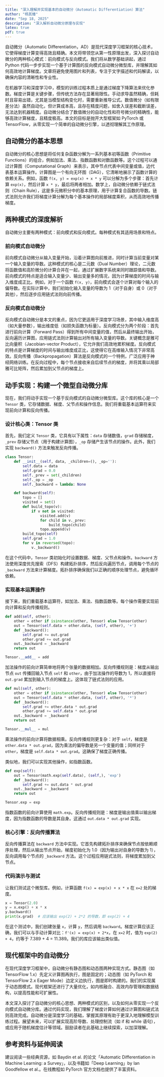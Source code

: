 ```yaml
---
title: "深入理解并实现基本的自动微分（Automatic Differentiation）算法"
author: "杨其臻"
date: "Sep 18, 2025"
description: "深入解析自动微分原理与实现"
latex: true
pdf: true
---
```


自动微分（Automatic Differentiation，AD）是现代深度学习框架的核心技术，它使得梯度计算变得高效且精确。本文将带领您从第一性原理出发，深入探讨自动微分的两种核心模式：前向模式与反向模式。我们将从数学基础讲起，通过 Python 代码一步步实现一个基于计算图的反向模式自动微分微型库，并理解其如何高效地计算梯度。文章将避免使用图片和列表，专注于文字描述和代码解读，以确保内容的清晰性和专业性。


在机器学习和深度学习中，模型的训练过程本质上是通过梯度下降算法来优化参数。梯度计算是关键步骤，但传统方法存在显著局限性。手动求导虽然精确，但耗时且容易出错，尤其是当模型结构变化时，需要重新推导公式。数值微分（如有限差分法）虽然自动化，但计算成本高，且存在精度问题，如舍入误差和截断误差，无法达到机器精度。自动微分结合了数值微分的自动化性和符号微分的精确性，能够高效计算梯度，且精度极高。本文的目标是抛开大型框架如 PyTorch 或 TensorFlow，从零实现一个简单的自动微分引擎，以透彻理解其工作原理。

## 自动微分的基本思想

自动微分的核心思想是将任何复杂函数分解为一系列基本初等函数（Primitive Functions）的组合，例如加法、乘法、指数函数和对数函数等。这个过程可以通过计算图（Computational Graph）来表示，其中节点代表中间变量或值，边代表基本运算操作。计算图是一个有向无环图（DAG），它清晰地展示了函数计算的依赖关系。例如，函数 `f(x, y) = exp(x) + x * y` 可以分解为多个步骤：首先计算 `exp(x)`，然后计算 `x * y`，最后将两者相加。数学上，自动微分依赖于链式法则（Chain Rule），这是多元微积分中的基本原理，用于计算复合函数的导数。链式法则允许我们将梯度计算分解为每个基本操作的局部梯度乘积，从而高效地传播梯度。

## 两种模式的深度解析

自动微分主要有两种模式：前向模式和反向模式。每种模式有其适用场景和特点。

### 前向模式自动微分

前向模式自动微分从输入变量开始，沿着计算图向前推进，同时计算当前变量对某一个输入变量的导数。这种模式的核心是二元数（Dual Number）理论，二元数将函数值和高阶微分的计算合并在一起，通过扩展数字系统来同时跟踪值和导数。前向模式的特点是适合输入变量少、输出变量多的情况，因为计算梯度的时间与输入维度成正比。例如，对于一个函数 `f(x, y)`，前向模式会逐个计算对每个输入的偏导数。在实际计算中，我们初始化输入变量的导数为 1（对于自身）或 0（对于其他），然后逐步应用链式法则向前传播。

### 反向模式自动微分

反向模式自动微分是本文的重点，因为它更适用于深度学习场景，其中输入维度高（如大量参数），输出维度低（如损失函数为标量）。反向模式分为两个阶段：首先进行前向计算（Forward Pass）得到所有中间变量的值，然后从最终输出开始，反向遍历计算图，应用链式法则计算输出对所有输入变量的导数。关键概念是雅可比向量积（Jacobian-vector Product），它允许我们高效地累积梯度。反向模式的特点是计算梯度的时间与输出维度成正比，这使得它在高维输入情况下非常高效。反向传播（Backpropagation）算法是反向模式的一个特例，广泛应用于神经网络训练。在反向过程中，每个节点接收来自后续节点的梯度，并将其乘以局部雅可比矩阵，然后累加到父节点的梯度上。

## 动手实现：构建一个微型自动微分库

现在，我们将动手实现一个基于反向模式的自动微分微型库。这个库的核心是一个 `Tensor` 类，它存储数据、梯度、父节点和操作信息。我们将重载基本运算符来实现前向计算和反向传播。

### 设计核心类：Tensor 类

首先，我们定义 `Tensor` 类，它具有以下属性：`data` 存储数值，`grad` 存储梯度，`_prev` 存储父节点（用于构建计算图），`_op` 存储产生该节点的操作。此外，我们实现 `backward()` 方法来触发反向传播。

```python
class Tensor:
    def __init__(self, data, _children=(), _op=''):
        self.data = data
        self.grad = 0.0
        self._prev = set(_children)
        self._op = _op
        self._backward = lambda: None

    def backward(self):
        topo = []
        visited = set()
        def build_topo(v):
            if v not in visited:
                visited.add(v)
                for child in v._prev:
                    build_topo(child)
                topo.append(v)
        build_topo(self)
        self.grad = 1.0
        for v in reversed(topo):
            v._backward()
```

在这个代码中，`Tensor` 类初始化时设置数据、梯度、父节点和操作。`backward` 方法使用深度优先搜索（DFS）构建拓扑排序，然后反向遍历节点，调用每个节点的 `_backward` 方法来计算梯度。拓扑排序确保我们以正确的顺序处理节点，避免循环依赖。

### 实现基本运算操作

接下来，我们重载基本运算符，如加法、乘法、指数函数等。每个操作需要实现前向计算和反向传播规则。

```python
def add(self, other):
    other = other if isinstance(other, Tensor) else Tensor(other)
    out = Tensor(self.data + other.data, (self, other), '+')
    def _backward():
        self.grad += out.grad
        other.grad += out.grad
    out._backward = _backward
    return out

Tensor.__add__ = add
```

加法操作的前向计算简单地将两个张量的数据相加。反向传播规则是：梯度从输出节点 `out` 传播回输入节点 `self` 和 `other`，由于加法操作的导数为 1，所以直接将 `out.grad` 累加到输入节点的梯度上。这体现了链式法则的应用。

```python
def mul(self, other):
    other = other if isinstance(other, Tensor) else Tensor(other)
    out = Tensor(self.data * other.data, (self, other), '*')
    def _backward():
        self.grad += other.data * out.grad
        other.grad += self.data * out.grad
    out._backward = _backward
    return out

Tensor.__mul__ = mul
```

乘法操作的前向计算将数据相乘。反向传播规则更复杂：对于 `self`，梯度是 `other.data * out.grad`，因为乘法的偏导数是另一个变量的值；同样对于 `other`，梯度是 `self.data * out.grad`。这确保了梯度正确传播。

类似地，我们可以实现其他操作，如指数函数。

```python
def exp(self):
    out = Tensor(math.exp(self.data), (self,), 'exp')
    def _backward():
        self.grad += out.data * out.grad
    out._backward = _backward
    return out

Tensor.exp = exp
```

指数函数的前向计算使用 `math.exp`。反向传播规则是：梯度是输出值乘以输出梯度，因为指数函数的导数是其自身。这通过 `out.data * out.grad` 实现。

### 核心引擎：反向传播算法

反向传播算法在 `backward` 方法中实现。它首先构建拓扑排序来确保节点按依赖顺序处理，然后从输出节点开始，梯度初始化为 1.0（因为输出对自身的导数为 1），反向调用每个节点的 `_backward` 方法。这个过程应用链式法则，将梯度累加到父节点。

### 代码演示与测试

让我们测试这个微型库。例如，计算函数 `f(x) = exp(x) + x * x` 在 `x=2` 处的梯度。

```python
x = Tensor(2.0)
y = x.exp() + x * x
y.backward()
print(x.grad)  # 应该输出 exp(2) + 2*2 的导数，即 exp(2) + 4
```

在这个测试中，我们创建张量 `x`，计算 `y`，然后调用 `backward`。梯度计算应该正确，我们可以与手动计算对比：`f'(x) = exp(x) + 2*x`，在 `x=2` 时，值为 `exp(2) + 4`，约等于 7.389 + 4 = 11.389。我们的库应该输出类似值。

## 现代框架中的自动微分

在现代深度学习框架中，自动微分有静态图和动态图两种实现方式。静态图（如 TensorFlow 1.x）先定义计算图再执行，图是固定的；动态图（如 PyTorch 和 TensorFlow 2.x Eager Mode）边定义边执行，图是即时构建的。我们的实现属于动态图模式。现代框架还进行了大量优化，如内核融合、高效内存管理和数据结构，以提高性能和可扩展性。


本文深入探讨了自动微分的核心思想、两种模式的区别，以及如何从零实现一个反向模式自动微分库。通过代码实现，我们理解了梯度计算如何通过计算图和链式法则高效完成。自动微分是深度学习的基础，掌握其原理有助于更深入地理解模型训练过程。展望未来，可以扩展实现高阶导数、处理控制流（如 if 和 while 语句），或应用于随机梯度估计等领域。鼓励读者在此基础上继续探索，以加深理解。

## 参考资料与延伸阅读

建议阅读一些经典资源，如 Baydin et al. 的论文「Automatic Differentiation in Machine Learning: a Survey」，以及书籍如「Deep Learning」by Ian Goodfellow et al.。在线教程如 PyTorch 官方文档也提供了丰富资料。
